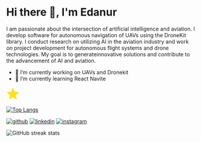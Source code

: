 # Hi there 👋, I'm Edanur

I am passionate about the intersection of artificial intelligence and aviation. I develop software for autonomous navigation of UAVs using the DroneKit library. I conduct research on utilizing AI in the aviation
industry and work on project development for autonomous flight systems and drone technologies. My goal is to generateinnovative solutions and contribute to the advancement of AI and aviation.

- 🔭 I’m currently working on UAVs and Dronekit
- 🌱 I’m currently learning React Navite

<a href='https://stars.github.com/'><img src='https://raw.githubusercontent.com/acervenky/animated-github-badges/master/assets/starbadge.gif' width='35' height='35'></a> 


[![Top Langs](https://github-readme-stats.vercel.app/api/top-langs/?username=Edanurkoroglu)](https://github.com/anuraghazra/github-readme-stats)



[<img src='https://cdn.jsdelivr.net/npm/simple-icons@3.0.1/icons/github.svg' alt='github' height='40'>](https://github.com/Edanuroroglu)  [<img src='https://cdn.jsdelivr.net/npm/simple-icons@3.0.1/icons/linkedin.svg' alt='linkedin' height='40'>](https://www.linkedin.com/in/https://www.linkedin.com/in/edanurkoroglu//)  [<img src='https://cdn.jsdelivr.net/npm/simple-icons@3.0.1/icons/instagram.svg' alt='instagram' height='40'>](https://www.instagram.com/edanurkorogluu/)  


![GitHub streak stats](https://streak-stats.demolab.com/?user=Edanurkoroglu)  

